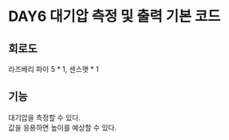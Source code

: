# DAY6 대기압 측정 및 출력 기본 코드
## 회로도
라즈베리 파이 5 * 1, 센스햇 * 1

## 기능
대기압을 측정할 수 있다.  
값을 응용하면 높이를 예상할 수 있다.
